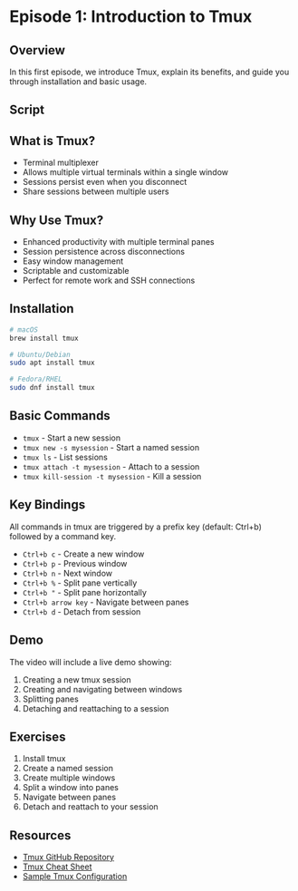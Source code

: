 # Episode 1: Introduction to Tmux

## Overview
In this first episode, we introduce Tmux, explain its benefits, and guide you through installation and basic usage.

## Script

## What is Tmux?
- Terminal multiplexer
- Allows multiple virtual terminals within a single window
- Sessions persist even when you disconnect
- Share sessions between multiple users

## Why Use Tmux?
- Enhanced productivity with multiple terminal panes
- Session persistence across disconnections
- Easy window management
- Scriptable and customizable
- Perfect for remote work and SSH connections

## Installation
```bash
# macOS
brew install tmux

# Ubuntu/Debian
sudo apt install tmux

# Fedora/RHEL
sudo dnf install tmux
```

## Basic Commands
- `tmux` - Start a new session
- `tmux new -s mysession` - Start a named session
- `tmux ls` - List sessions
- `tmux attach -t mysession` - Attach to a session
- `tmux kill-session -t mysession` - Kill a session

## Key Bindings
All commands in tmux are triggered by a prefix key (default: Ctrl+b) followed by a command key.

- `Ctrl+b c` - Create a new window
- `Ctrl+b p` - Previous window
- `Ctrl+b n` - Next window
- `Ctrl+b %` - Split pane vertically
- `Ctrl+b "` - Split pane horizontally
- `Ctrl+b arrow key` - Navigate between panes
- `Ctrl+b d` - Detach from session

## Demo
The video will include a live demo showing:
1. Creating a new tmux session
2. Creating and navigating between windows
3. Splitting panes
4. Detaching and reattaching to a session

## Exercises
1. Install tmux
2. Create a named session
3. Create multiple windows
4. Split a window into panes
5. Navigate between panes
6. Detach and reattach to your session

## Resources
- [Tmux GitHub Repository](https://github.com/tmux/tmux)
- [Tmux Cheat Sheet](../cheatsheets/tmux-basics.md)
- [Sample Tmux Configuration](../configs/tmux.conf)